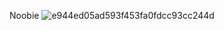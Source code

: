 Noobie ![e944ed05ad593f453fa0fdcc93cc244d](https://github.com/user-attachments/assets/eecc3722-ef5a-4bd9-b36f-4d3e00d17015)

